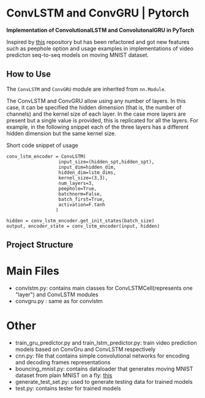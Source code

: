 # ConvLSTM and ConvGRU | Pytorch
**Implementation of ConvolutionalLSTM and ConvolutonalGRU in PyTorch**

Inspired by [this](https://github.com/ndrplz/ConvLSTM_pytorch) repository but has been refactored and got new features such as peephole option and usage examples in implementations of video predicton seq-to-seq models on moving MNIST dataset.

## How to Use
The `ConvLSTM` and `ConvGRU` module are inherited from `nn.Module`.

The ConvLSTM and ConvGRU allow using any number of layers. In this case, it can be specified the hidden dimension (that is, the number of channels) and the kernel size of each layer. In the case more layers are present but a single value is provided, this is replicated for all the layers. For example, in the following snippet each of the three layers has a different hidden dimension but the same kernel size.

Short code snippet of usage
```
conv_lstm_encoder = ConvLSTM(
                   input_size=(hidden_spt,hidden_spt),
                   input_dim=hidden_dim,
                   hidden_dim=lstm_dims,
                   kernel_size=(3,3),
                   num_layers=3,
                   peephole=True,
                   batchnorm=False,
                   batch_first=True,
                   activation=F.tanh
                  )
                  
hidden = conv_lstm_encoder.get_init_states(batch_size)
output, encoder_state = conv_lstm_encoder(input, hidden)
```

## Project Structure
# Main Files
- convlstm.py: contains main classes for ConvLSTMCell(represents one "layer") and ConvLSTM modules
- convgru.py : same as for convlstm
# Other
- train_gru_predictor.py and train_lstm_predictor.py: train video prediction models based on ConvGru and ConvLSTM respectively
- cnn.py: file that contains simple convolutional networks for encoding and decoding frames representations
- bouncing_mnist.py: contains dataloader that generates moving MNIST dataset from plain MNIST on a fly: [this](https://www.dropbox.com/s/xt93tn9cstf85w1/mnist.h5?dl=0)
- generate_test_set.py: used to generate testing data for trained models
- test.py: contains tester for trained models

